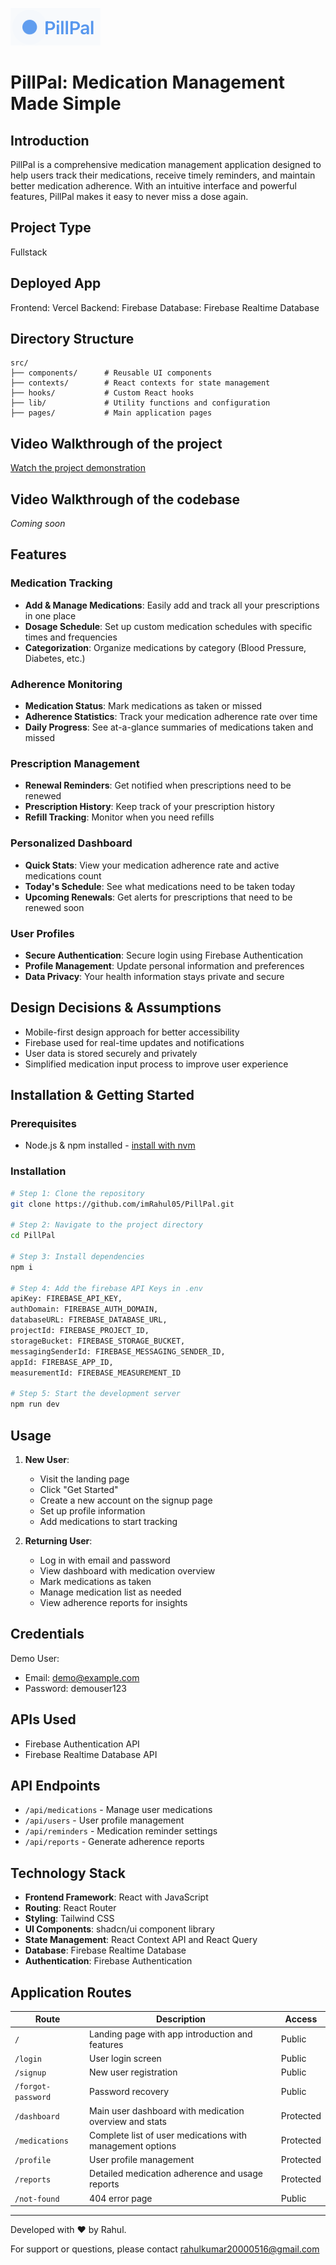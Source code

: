 ![PillPal](public/logo.png)

# PillPal: Medication Management Made Simple

## Introduction
PillPal is a comprehensive medication management application designed to help users track their medications, receive timely reminders, and maintain better medication adherence. With an intuitive interface and powerful features, PillPal makes it easy to never miss a dose again.

## Project Type
Fullstack

## Deployed App
Frontend: Vercel 
Backend: Firebase
Database: Firebase Realtime Database

## Directory Structure
```
src/
├── components/      # Reusable UI components
├── contexts/        # React contexts for state management
├── hooks/           # Custom React hooks
├── lib/             # Utility functions and configuration
├── pages/           # Main application pages
```

## Video Walkthrough of the project
[Watch the project demonstration](https://www.youtube.com/watch?v=g_mDYyH2ofM&feature=youtu.be)

## Video Walkthrough of the codebase
*Coming soon*

## Features

### Medication Tracking
- **Add & Manage Medications**: Easily add and track all your prescriptions in one place
- **Dosage Schedule**: Set up custom medication schedules with specific times and frequencies
- **Categorization**: Organize medications by category (Blood Pressure, Diabetes, etc.)

### Adherence Monitoring
- **Medication Status**: Mark medications as taken or missed
- **Adherence Statistics**: Track your medication adherence rate over time
- **Daily Progress**: See at-a-glance summaries of medications taken and missed

### Prescription Management
- **Renewal Reminders**: Get notified when prescriptions need to be renewed
- **Prescription History**: Keep track of your prescription history
- **Refill Tracking**: Monitor when you need refills

### Personalized Dashboard
- **Quick Stats**: View your medication adherence rate and active medications count
- **Today's Schedule**: See what medications need to be taken today
- **Upcoming Renewals**: Get alerts for prescriptions that need to be renewed soon

### User Profiles
- **Secure Authentication**: Secure login using Firebase Authentication
- **Profile Management**: Update personal information and preferences
- **Data Privacy**: Your health information stays private and secure

## Design Decisions & Assumptions
- Mobile-first design approach for better accessibility
- Firebase used for real-time updates and notifications
- User data is stored securely and privately
- Simplified medication input process to improve user experience

## Installation & Getting Started

### Prerequisites
- Node.js & npm installed - [install with nvm](https://github.com/nvm-sh/nvm#installing-and-updating)

### Installation

```bash
# Step 1: Clone the repository
git clone https://github.com/imRahul05/PillPal.git

# Step 2: Navigate to the project directory
cd PillPal

# Step 3: Install dependencies
npm i

# Step 4: Add the firebase API Keys in .env 
apiKey: FIREBASE_API_KEY,
authDomain: FIREBASE_AUTH_DOMAIN,
databaseURL: FIREBASE_DATABASE_URL,
projectId: FIREBASE_PROJECT_ID,
storageBucket: FIREBASE_STORAGE_BUCKET,
messagingSenderId: FIREBASE_MESSAGING_SENDER_ID,
appId: FIREBASE_APP_ID,
measurementId: FIREBASE_MEASUREMENT_ID

# Step 5: Start the development server
npm run dev
```

## Usage
1. **New User**:
   - Visit the landing page
   - Click "Get Started"
   - Create a new account on the signup page
   - Set up profile information
   - Add medications to start tracking

2. **Returning User**:
   - Log in with email and password
   - View dashboard with medication overview
   - Mark medications as taken
   - Manage medication list as needed
   - View adherence reports for insights

## Credentials
Demo User:
- Email: demo@example.com
- Password: demouser123

## APIs Used
- Firebase Authentication API
- Firebase Realtime Database API

## API Endpoints
- `/api/medications` - Manage user medications
- `/api/users` - User profile management
- `/api/reminders` - Medication reminder settings
- `/api/reports` - Generate adherence reports

## Technology Stack
- **Frontend Framework**: React with JavaScript
- **Routing**: React Router
- **Styling**: Tailwind CSS
- **UI Components**: shadcn/ui component library
- **State Management**: React Context API and React Query
- **Database**: Firebase Realtime Database
- **Authentication**: Firebase Authentication

## Application Routes

| Route | Description | Access |
|-------|-------------|--------|
| `/` | Landing page with app introduction and features | Public |
| `/login` | User login screen | Public |
| `/signup` | New user registration | Public |
| `/forgot-password` | Password recovery | Public |
| `/dashboard` | Main user dashboard with medication overview and stats | Protected |
| `/medications` | Complete list of user medications with management options | Protected |
| `/profile` | User profile management | Protected |
| `/reports` | Detailed medication adherence and usage reports | Protected |
| `/not-found` | 404 error page | Public |

---

Developed with ❤️ by Rahul.

For support or questions, please contact rahulkumar20000516@gmail.com



